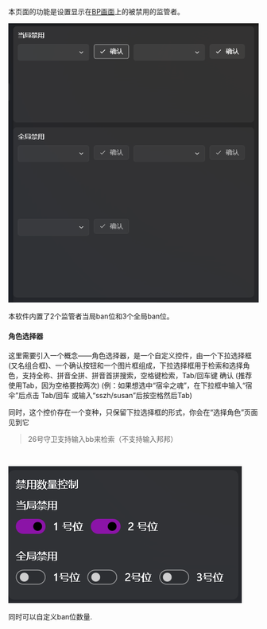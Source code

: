 本页面的功能是设置显示在[BP画面](../1._窗口/1.2_前台窗口/1.2.1_BP画面.md)上的被禁用的监管者。

![](images/1749610313545-56d4ed95-f404-4af7-9d2c-ebbb0105e060.png)

本软件内置了2个监管者当局ban位和3个全局ban位。

#### 角色选择器
这里需要引入一个概念——角色选择器，是一个自定义控件，由一个下拉选择框 (又名组合框)、一个确认按钮和一个图片框组成，下拉选择框用于检索和选择角色，支持全称、拼音全拼、拼音首拼搜索，空格键检索，Tab/回车键 确认 (推荐使用Tab，因为空格要按两次) (例：如果想选中“宿伞之魂”，在下拉框中输入“宿伞”后点击 Tab/回车 或输入“sszh/susan”后按空格然后Tab) 

同时，这个控价存在一个变种，只保留下拉选择框的形式，你会在“选择角色”页面见到它

> 26号守卫支持输入bb来检索（不支持输入邦邦）
>

‍

![](images/1749610938225-bd50d2f7-fe92-47ab-95a8-c8e61e435ab8.png)

同时可以自定义ban位数量.